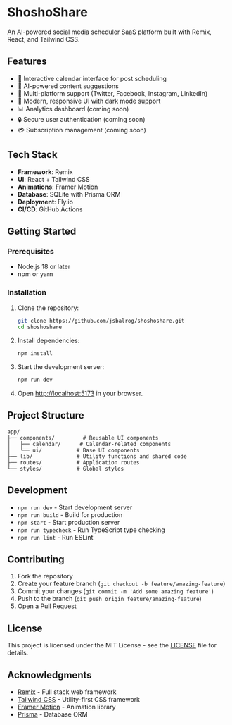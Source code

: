 # ShoshoShare

An AI-powered social media scheduler SaaS platform built with Remix, React, and Tailwind CSS.

## Features

- 📅 Interactive calendar interface for post scheduling
- 🤖 AI-powered content suggestions
- 📱 Multi-platform support (Twitter, Facebook, Instagram, LinkedIn)
- 🎨 Modern, responsive UI with dark mode support
- 📊 Analytics dashboard (coming soon)
- 🔒 Secure user authentication (coming soon)
- 💳 Subscription management (coming soon)

## Tech Stack

- **Framework**: Remix
- **UI**: React + Tailwind CSS
- **Animations**: Framer Motion
- **Database**: SQLite with Prisma ORM
- **Deployment**: Fly.io
- **CI/CD**: GitHub Actions

## Getting Started

### Prerequisites

- Node.js 18 or later
- npm or yarn

### Installation

1. Clone the repository:
   ```bash
   git clone https://github.com/jsbalrog/shoshoshare.git
   cd shoshoshare
   ```

2. Install dependencies:
   ```bash
   npm install
   ```

3. Start the development server:
   ```bash
   npm run dev
   ```

4. Open [http://localhost:5173](http://localhost:5173) in your browser.

## Project Structure

```
app/
├── components/         # Reusable UI components
│   ├── calendar/      # Calendar-related components
│   └── ui/           # Base UI components
├── lib/              # Utility functions and shared code
├── routes/           # Application routes
└── styles/           # Global styles
```

## Development

- `npm run dev` - Start development server
- `npm run build` - Build for production
- `npm start` - Start production server
- `npm run typecheck` - Run TypeScript type checking
- `npm run lint` - Run ESLint

## Contributing

1. Fork the repository
2. Create your feature branch (`git checkout -b feature/amazing-feature`)
3. Commit your changes (`git commit -m 'Add some amazing feature'`)
4. Push to the branch (`git push origin feature/amazing-feature`)
5. Open a Pull Request

## License

This project is licensed under the MIT License - see the [LICENSE](LICENSE) file for details.

## Acknowledgments

- [Remix](https://remix.run/) - Full stack web framework
- [Tailwind CSS](https://tailwindcss.com/) - Utility-first CSS framework
- [Framer Motion](https://www.framer.com/motion/) - Animation library
- [Prisma](https://www.prisma.io/) - Database ORM
